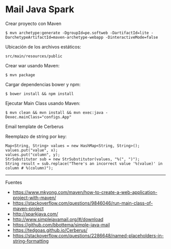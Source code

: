 # Mail Java Spark

Crear proyecto con Maven

    $ mvn archetype:generate -DgroupId=pe.softweb -DartifactId=lite -DarchetypeArtifactId=maven-archetype-webapp -DinteractiveMode=false

Ubicación de los archivos estáticos:

    src/main/resources/public

Crear war usando Maven:

    $ mvn package

Cargar dependencias bower y npm:

    $ bower install && npm install

Ejecutar Main Class usando Maven:

    $ mvn clean && mvn install && mvn exec:java -Dexec.mainClass="configs.App"

Email template de Cerberus

Reemplazo de string por key:

```
Map<String, String> values = new HashMap<String, String>();
values.put("value", x);
values.put("column", y);
StrSubstitutor sub = new StrSubstitutor(values, "%(", ")");
String result = sub.replace("There's an incorrect value '%(value)' in column # %(column)");
```


--- 

Fuentes

+ https://www.mkyong.com/maven/how-to-create-a-web-application-project-with-maven/
+ https://stackoverflow.com/questions/9846046/run-main-class-of-maven-project
+ http://sparkjava.com/
+ http://www.simplejavamail.org/#/download
+ https://github.com/bbottema/simple-java-mail
+ https://tedgoas.github.io/Cerberus/
+ https://stackoverflow.com/questions/2286648/named-placeholders-in-string-formatting